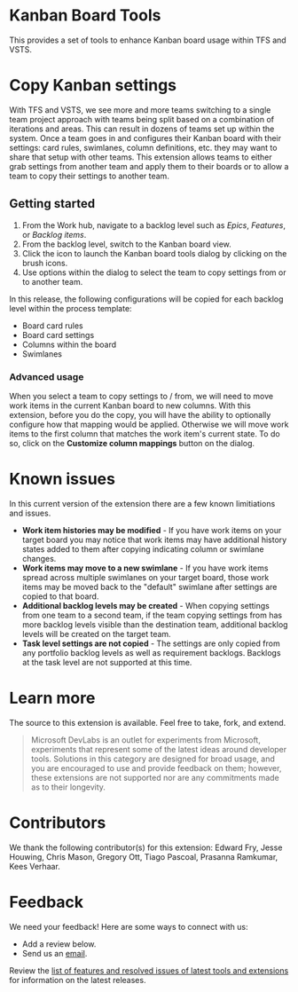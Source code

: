 # Kanban Board Tools

This provides a set of tools to enhance Kanban board usage within TFS and VSTS.

# Copy Kanban settings
With TFS and VSTS, we see more and more teams switching to a single team project approach with teams being split based on a combination of iterations and areas. This can result in dozens of teams set up within the system. Once a team goes in and configures their Kanban board with their settings: card rules, swimlanes, column definitions, etc. they may want to share that setup with other teams. This extension allows teams to either grab settings from another team and apply them to their boards or to allow a team to copy their settings to another team.

## Getting started

1) From the Work hub, navigate to a backlog level such as *Epics*, *Features*, or *Backlog items*.
2) From the backlog level, switch to the Kanban board view.
3) Click the icon to launch the Kanban board tools dialog by clicking on the brush icons.
4) Use options within the dialog to select the team to copy settings from or to another team.

In this release, the following configurations will be copied for each backlog level within the process template:
* Board card rules
* Board card settings
* Columns within the board
* Swimlanes

### Advanced usage

When you select a team to copy settings to / from, we will need to move work items in the current Kanban board to new columns. With this extension, before you do the copy, you will have the ability to optionally configure how that mapping would be applied. Otherwise we will move work items to the first column that matches the work item's current state. To do so, click on the **Customize column mappings** button on the dialog.

# Known issues

In this current version of the extension there are a few known limitiations and issues.
* **Work item histories may be modified** - If you have work items on your target board you may notice that work items may have additional history states added to them after copying indicating column or swimlane changes.
* **Work items may move to a new swimlane** - If you have work items spread across multiple swimlanes on your target board, those work items may be moved back to the "default" swimlane after settings are copied to that board.
* **Additional backlog levels may be created** - When copying settings from one team to a second team, if the team copying settings from has more backlog levels visible than the destination team, additional backlog levels will be created on the target team.
* **Task level settings are not copied** - The settings are only copied from any portfolio backlog levels as well as requirement backlogs. Backlogs at the task level are not supported at this time.

# Learn more
The source to this extension is available. Feel free to take, fork, and extend.

> Microsoft DevLabs is an outlet for experiments from Microsoft, experiments that represent some of the latest ideas around developer tools. Solutions in this category are designed for broad usage, and you are encouraged to use and provide feedback on them; however, these extensions are not supported nor are any commitments made as to their longevity.

# Contributors

We thank the following contributor(s) for this extension: Edward Fry, Jesse Houwing, Chris Mason, Gregory Ott, Tiago Pascoal, Prasanna Ramkumar, Kees Verhaar.

# Feedback

We need your feedback! Here are some ways to connect with us:

* Add a review below.
* Send us an [email](mailto:mktdevlabs@microsoft.com/).

Review the [list of features and resolved issues of latest tools and extensions](https://aka.ms/vsarreleases) for information on the latest releases.